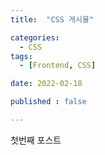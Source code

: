 ```yaml
---
title:  "CSS 게시물" 

categories:
  - CSS
tags:
  - [Frontend, CSS]

date: 2022-02-18

published : false

---
```



첫번째 포스트